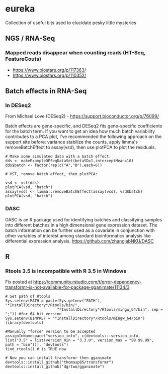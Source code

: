 # eureka
Collection of useful bits used to elucidate pesky little mysteries

## NGS / RNA-Seq

### Mapped reads disappear when counting reads (HT-Seq, FeatureCouts)
- https://www.biostars.org/p/117363/
- https://www.biostars.org/p/110352/

## Batch effects in RNA-Seq

### In DESeq2
From Michael Love (DESeq2) - https://support.bioconductor.org/p/76099/

Batch effects are gene-specific, and DESeq2 fits gene-specific coefficients for the batch term. If you want to get an idea how much batch variability contributes to a PCA plot, I've recommended the following approach on the support site before: variance stabilize the counts, apply limma's removeBatchEffect to assay(vsd), then use plotPCA to plot the residuals.

```
# Make some simulated data with a batch effect:
dds <- makeExampleDESeqDataSet(betaSD=1,interceptMean=10)
dds$batch <- factor(rep(c("A","B"),each=6))

# VST, remove batch effect, then plotPCA:

vsd <- vst(dds)
plotPCA(vsd, "batch")
assay(vsd) <- limma::removeBatchEffect(assay(vsd), vsd$batch)
plotPCA(vsd, "batch")
```

### DASC
DASC is an R package used for identifying batches and classifying samples into different batches in a high dimensional gene expression dataset. The batch information can be further used as a covariate in conjunction with other variables of interest among standard bioinformatics analysis like differential expression analysis. https://github.com/zhanglabNKU/DASC

## R

### Rtools 3.5 is incompatible with R 3.5 in Windows
Fix posted at https://community.rstudio.com/t/error-dependency-transformr-is-not-available-for-package-gganimate/11134/3
```
# Set path of Rtools
Sys.setenv(PATH = paste(Sys.getenv("PATH"), "*InstallDirectory*/Rtools/bin/",
                       "*InstallDirectory*/Rtools/mingw_64/bin", sep = ";")) #for 64 bit version
Sys.setenv(BINPREF = "*InstallDirectory*/Rtools/mingw_64/bin")
library(devtools)

#Manually "force" version to be accepted 
assignInNamespace("version_info", c(devtools:::version_info, list("3.5" = list(version_min = "3.3.0", version_max = "99.99.99", path = "bin"))), "devtools")
find_rtools() # is TRUE now

# Now you can install transformr then gganimate
devtools::install_github("thomasp85/transformr")
devtools::install_github("dgrtwo/gganimate")
```
